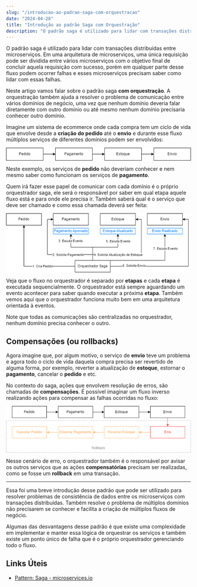 ```yaml
---
slug: "/introducao-ao-padrao-saga-com-orquestracao"
date: "2024-04-28"
title: "Introdução ao padrão Saga com Orquestração"
description: "O padrão saga é utilizado para lidar com transações distribuídas entre microserviços..."
---
```


O padrão saga é utilizado para lidar com transações distribuídas entre microserviços. Em uma arquitetura de microserviços, uma única requisição pode ser dividida entre vários microserviços com o objetivo final de concluir aquela requisição com sucesso, porém em qualquer parte desse fluxo podem ocorrer falhas e esses microserviços precisam saber como lidar com essas falhas.

Neste artigo vamos falar sobre o padrão saga **com orquestração**. A orquestração também ajuda a resolver o problema de comunicação entre vários domínios de negócio, uma vez que nenhum domínio deveria falar diretamente com outro domínio ou até mesmo nenhum domínio precisaria conhecer outro domínio. 

Imagine um sistema de ecommerce onde cada compra tem um ciclo de vida que envolve desde a **criação do pedido** até o **envio** e durante esse fluxo múltiplos serviços de diferentes domínios podem ser envolvidos:

<img alt="Fluxo de Exemplo" src="../../images/saga-orchestrator-basic-flow-example.png" align="center">

Neste exemplo, os serviços de **pedido** não deveriam conhecer e nem mesmo saber como funcionam os serviços de **pagamento**.

Quem irá fazer esse papel de comunicar com cada domínio é o próprio orquestrador saga, ele será o responsável por saber em qual etapa aquele fluxo está e para onde ele precisa ir. Também saberá qual é o serviço que deve ser chamado e como essa chamada deverá ser feita: 

<img alt="Fluxo de Exemplo com Orquestração" src="../../images/saga-orchestrator-flow-example.png" align="center">

Veja que o fluxo no orquestrador é separado por **etapas** e cada **etapa** é executada sequencialmente. O orquestrador está sempre aguardando um evento acontecer para saber quando executar a próxima **etapa**. Também vemos aqui que o orquestrador funciona muito bem em uma arquitetura orientada à eventos.

Note que todas as comunicações são centralizadas no orquestrador, nenhum domínio precisa conhecer o outro.

## Compensações (ou rollbacks)

Agora imagine que, por algum motivo, o serviço de **envio** teve um problema e agora todo o ciclo de vida daquela compra precisa ser revertido de alguma forma, por exemplo, reverter a atualização de **estoque**, estornar o **pagamento**, cancelar o **pedido** e etc. 

No contexto do saga, ações que envolvem resolução de erros, são chamadas de **compensações**. É possível imaginar um fluxo inverso realizando ações para compensar as falhas ocorridas no fluxo:

<img alt="Fluxo Rollback" src="../../images/saga-orchestrator-example-rollback.png" align="center">

Nesse cenário de erro, o orquestrador também é o responsável por avisar os outros serviços que as ações **compensatórias** precisam ser realizadas, como se fosse um **rollback** em uma transação.

---

Essa foi uma breve introdução desse padrão que pode ser utilizado para resolver problemas de consistência de dados entre os microserviços com transações distribuídas. Também resolve o problema de múltiplos domínios não precisarem se conhecer e facilita a criação de múltiplos fluxos de negócio.

Algumas das desvantagens desse padrão é que existe uma complexidade em implementar e manter essa lógica de orquestrar os serviços e também existe um ponto único de falha que é o próprio orquestrador gerenciando todo o fluxo.

## Links Úteis

- [Pattern: Saga - microservices.io](https://microservices.io/patterns/data/saga.html)
